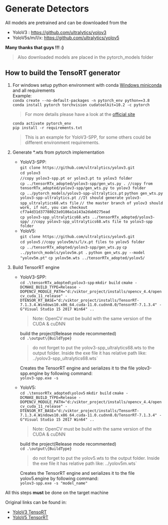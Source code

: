 # Generate Detectors #

All models are pretrained and can be downloaded from the 
* YoloV3 : https://github.com/ultralytics/yolov3 
* YoloV5s/m/l/x: https://github.com/ultralytics/yolov5

**Many thanks that guys !!! :)**  

> Also downloaded models are placed in the pytorch_models folder


## How to build the TensoRT generator ##
1. For windows setup python environment with conda [Windows miniconda](https://docs.conda.io/en/latest/miniconda.html) and all requirements<br>
   Example:<br>
   `conda create --no-default-packages -n pytorch_env python==3.8`<br>
   `conda install pytorch torchvision cudatoolkit=10.2 -c pytorch`<br>
    > For more details please have a look at the [official site](https://pytorch.org)

   `conda activate pytorch_env`<br>
   `pip install -r requirements.txt`
    > This is an example for YoloV3-SPP, for some others could be different environment requirements.
   
2. Generate *.wts from pytorch implementation
	* YoloV3-SPP:<br>
       `git clone https://github.com/ultralytics/yolov3.git`<br>
       `cd yolov3`<br>
       `//copy yolov3-spp.pt or yolov3.pt to yolov3 folder`<br>
       `cp ../tensorRTx_adopted/yolov3-spp/gen_wts.py . //copy from tensorRTx_adopted/yolov3-spp/gen_wts.py to yolov3 folder` <br>
       `cp ../pytorch_models/yolov3-spp-ultralytics.pt`
       `python gen_wts.py yolov3-spp-ultralytics.pt //It should generate yolov3-spp_ultralytics68.wts file`
       `// the master branch of yolov3 should work, if not, you can checkout cf7a4d31d37788023a9186a1a143a2dab0275ead`<br>
       `cp yolov3-spp_ultralytics68.wts ../tensorRTx_adopted/yolov3-spp/ //copy yolov3-spp_ultralytics68.wts file to yolov3-spp folder`
	* YoloV5:<br>
	   `git clone https://github.com/ultralytics/yolov5.git`<br>
	   `cd yolov5`
	   `//copy yolov5m/s/l/x.pt files to yolov5 folder`<br>
	   `cp ../tensorRTx_adopted/yolov3-spp/gen_wts.py`
	   `cp ../pytorch_models/yolov5m.pt .`
	   `python gen_wts.py --model "yolov5m.pt"`
	   `cp yolov5m.wts ../tensorRTx_adopted/yolov5/`
   
3. Build TensorRT engine
   * YoloV3-SPP:<br>
       `cd .\tensorRTx_adopted\yolov3-spp`
       `mkdir build`
       `cmake -DCMAKE_BUILD_TYPE=Release -DOPENCV_MODULE_PATH="d:/viktor_project/installs/opencv_4.4/opencv_cuda_11_release" -DTENSOR_RT_BASE="d:/viktor_project/installs/TensorRT-7.1.3.4.Windows10.x86_64.cuda-11.0.cudnn8.0/TensorRT-7.1.3.4" -G"Visual Studio 15 2017 Win64" ..`
        > Note: OpenCV must be build with the same version of the CUDA & cuDNN
    
        build the project(Release mode recommented)<br>
        `cd .\output\{BuildType} `<br>
        > do not forget to put the yolov3-spp_ultralytics68.wts to the output folder. Inside the exe file it has relative path like: ../yolov3-spp_ultralytics68.wts`
    
        Creates the TensorRT engine and serializes it to the file yolov3-spp.engine by following command:<br>
        `yolov3-spp.exe -s `<br>
	* YoloV5:<br>
       `cd .\tensorRTx_adopted\yolov5`
       `mkdir build`
       `cmake -DCMAKE_BUILD_TYPE=Release -DOPENCV_MODULE_PATH="d:/viktor_project/installs/opencv_4.4/opencv_cuda_11_release" -DTENSOR_RT_BASE="d:/viktor_project/installs/TensorRT-7.1.3.4.Windows10.x86_64.cuda-11.0.cudnn8.0/TensorRT-7.1.3.4" -G"Visual Studio 15 2017 Win64" ..`
        > Note: OpenCV must be build with the same version of the CUDA & cuDNN
    
        build the project(Release mode recommented)<br>
        `cd .\output\{BuildType} `<br>
        > do not forget to put the yolov5.wts to the output folder. Inside the exe file it has relative path like: ../yolov5m.wts`
    
        Creates the TensorRT engine and serializes it to the file yolov5.engine by following command:<br>
        `yolov3-spp.exe -s "model_name"`<br>

All this steps **must** be done on the target machine

Original links can be found in:
* [YoloV3 TensoRT](https://github.com/wang-xinyu/tensorrtx/tree/master/yolov3)
* [YoloV5 TensorRT](https://github.com/wang-xinyu/tensorrtx/tree/master/yolov5)
